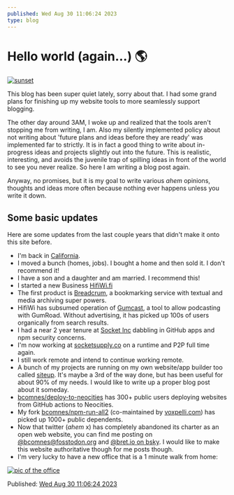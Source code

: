 ```yaml
---
published: Wed Aug 30 11:06:24 2023
type: blog
---
```


# Hello world (again...) 🌎

[![sunset](./sunset.jpeg)](./sunset.jpeg)

This blog has been super quiet lately, sorry about that.
I had some grand plans for finishing up my website tools to more seamlessly
support blogging.

The other day around 3AM, I woke up and realized that the tools aren't stopping me
from writing, I am.
Also my silently implemented policy about not writing about 'future plans and ideas before they are ready' was implemented far to strictly.
It is in fact a good thing to write about in-progress ideas and projects slightly out into the future.
This is realistic, interesting, and avoids the juvenile trap of spilling ideas in front of the world to see you never realize.
So here I am writing a blog post again.

Anyway, no promises, but it is my goal to write various *ahem* opinions, thoughts and ideas more often because nothing ever happens unless you write it down.

## Some basic updates

Here are some updates from the last couple years that didn't make it onto this site before.

- I'm back in [California](https://www.openstreetmap.org/#map=13/40.8455/-124.0532).
- I moved a bunch (homes, jobs). I bought a home and then sold it. I don't recommend it!
- I have a son and a daughter and am married. I recommend this!
- I started a new Business [HifiWi.fi](https://hifiwi.fi)
- The first product is [Breadcrum](http://breadcrum.net/), a bookmarking service with textual and media archiving super powers.
- HifiWi has subsumed operation of [Gumcast](http://gumcast.com/), a tool to allow podcasting with GumRoad. Without advertising, it has picked up 100s of users organically from search results.
- I had a near 2 year tenure at [Socket Inc](https://socket.dev) dabbling in GitHub apps and npm security concerns.
- I'm now working at [socketsupply.co](https://socketsupply.co) on a runtime and P2P full time again.
- I still work remote and intend to continue working remote.
- A bunch of my projects are running on my own website/app builder too called [siteup](https://github.com/bcomnes/siteup). It's maybe a 3rd of the way done, but has been useful for about 90% of my needs. I would like to write up a proper blog post about it someday.
- [bcomnes/deploy-to-neocities](https://github.com/bcomnes/deploy-to-neocities/) has 300+ public users deploying websites from GitHub actions to Neocities.
- My fork [bcomnes/npm-run-all2](https://github.com/bcomnes/npm-run-all2) (co-maintained by [voxpelli.com](https://voxpelli.com)) has picked up 1000+ public dependents.
- Now that twitter (*ahem* x) has completely abandoned its charter as an open web website, you can find me posting on [@bcomnes@fosstodon.org](https://fosstodon.org/@bcomnes) and [@bret.io on bsky](https://bsky.app/profile/bret.io). I would like to make this website authoritative though for me posts though.
- I'm very lucky to have a new office that is a 1 minute walk from home:

[![pic of the office](./office.jpeg)](./office.jpeg)

<p>
  Published: <a href="/blog/2023/hello-world-again/">
    <time datetime="2023-08-30T18:06:24.000Z">
      Wed Aug 30 11:06:24 2023
    </time>
  </a>
</p>
